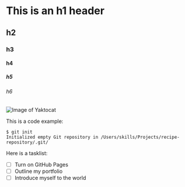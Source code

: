# This is an h1 header
## h2
### h3
#### h4
##### h5
###### h6

![Image of Yaktocat](https://octodex.github.com/images/yaktocat.png)


This is a code example:

```
$ git init
Initialized empty Git repository in /Users/skills/Projects/recipe-repository/.git/
```

Here is a tasklist:

- [ ] Turn on GitHub Pages
- [ ] Outline my portfolio
- [ ] Introduce myself to the world
